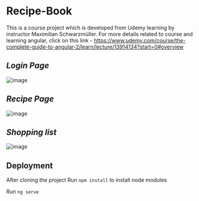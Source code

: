 # Recipe-Book

This is a course project which is developed from Udemy learning by instructor Maximilian Schwarzmüller.
For more details related to course and learning angular, click on this link -  https://www.udemy.com/course/the-complete-guide-to-angular-2/learn/lecture/13914134?start=0#overview


## *Login Page*
![image](https://user-images.githubusercontent.com/44725818/196827378-7e011925-2cc6-4d38-a4dc-590421af5df6.png)


## *Recipe Page*
![image](https://user-images.githubusercontent.com/44725818/196832089-589dbbdf-75d9-410d-857a-31f405de33e8.png)


## *Shopping list*
![image](https://user-images.githubusercontent.com/44725818/196832156-6aba6187-d7d6-4577-9a0e-da75594fbbbd.png)

## Deployment

After cloning the project
Run ```npm install``` to install node modules

Run ```ng serve```
